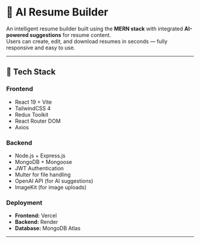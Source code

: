 # 🧠 AI Resume Builder

An intelligent resume builder built using the **MERN stack** with integrated **AI-powered suggestions** for resume content.  
Users can create, edit, and download resumes in seconds — fully responsive and easy to use.

---

## 🚀 Tech Stack

### **Frontend**
- React 19 + Vite
- TailwindCSS 4
- Redux Toolkit
- React Router DOM
- Axios

### **Backend**
- Node.js + Express.js
- MongoDB + Mongoose
- JWT Authentication
- Multer for file handling
- OpenAI API (for AI suggestions)
- ImageKit (for image uploads)

### **Deployment**
- **Frontend:** Vercel  
- **Backend:** Render  
- **Database:** MongoDB Atlas

---




